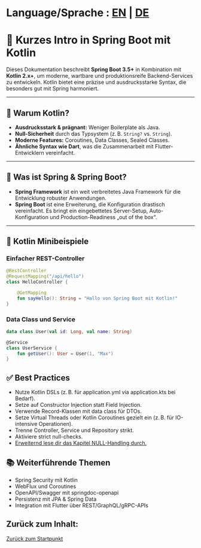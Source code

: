 # Language/Sprache : [EN](SPRINGBOOT_KOTLIN_INTRO_EN.md) | [DE](SPRINGBOOT_KOTLIN_INTRO.md)

# 🌱 Kurzes Intro in Spring Boot mit Kotlin

Dieses Dokumentation beschreibt **Spring Boot 3.5+** in Kombination mit **Kotlin 2.x+**, um moderne, wartbare und 
produktionsreife Backend-Services zu entwickeln. Kotlin bietet eine präzise und ausdrucksstarke Syntax, die besonders gut mit Spring harmoniert.

---

## 🚀 Warum Kotlin?

- **Ausdrucksstark & prägnant:** Weniger Boilerplate als Java.
- **Null-Sicherheit** durch das Typsystem (z. B. `String?` vs. `String`).
- **Moderne Features:** Coroutines, Data Classes, Sealed Classes.
- **Ähnliche Syntax wie Dart**, was die Zusammenarbeit mit Flutter-Entwicklern vereinfacht.

---

## 🧰 Was ist Spring & Spring Boot?

- **Spring Framework** ist ein weit verbreitetes Java Framework für die Entwicklung robuster Anwendungen.
- **Spring Boot** ist eine Erweiterung, die Konfiguration drastisch vereinfacht. Es bringt ein eingebettetes Server-Setup, Auto-Konfiguration und Production-Readiness „out of the box“.

---

## 🧪 Kotlin Minibeispiele

### Einfacher REST-Controller

```kotlin
@RestController
@RequestMapping("/api/hello")
class HelloController {

    @GetMapping
    fun sayHello(): String = "Hallo von Spring Boot mit Kotlin!"
}
```

### Data Class und Service
```kotlin
data class User(val id: Long, val name: String)

@Service
class UserService {
    fun getUser(): User = User(1, "Max")
}
```

## ✅ Best Practices
- Nutze Kotlin DSLs (z. B. für application.yml via application.kts bei Bedarf).
- Setze auf Constructor Injection statt Field Injection.
- Verwende Record-Klassen mit data class für DTOs.
- Setze Virtual Threads oder Kotlin Coroutines gezielt ein (z. B. für IO-intensive Operationen).
- Trenne Controller, Service und Repository strikt.
- Aktiviere strict null-checks.
- [Erweiternd lese dir das Kapitel NULL-Handling durch.](NULLHANDLING_KOTLIN.md)


## 📚 Weiterführende Themen
- Spring Security mit Kotlin
- WebFlux und Coroutines
- OpenAPI/Swagger mit springdoc-openapi
- Persistenz mit JPA & Spring Data
- Integration mit Flutter über REST/GraphQL/gRPC-APIs

## Zurück zum Inhalt:
[Zurück zum Startpunkt](../README.md)